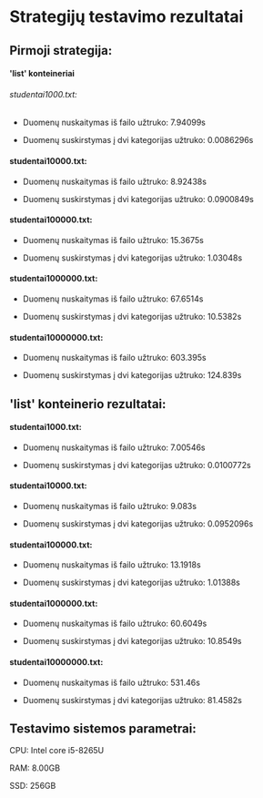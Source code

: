 # Strategijų testavimo rezultatai
## Pirmoji strategija: 
#### 'list' konteineriai
###### studentai1000.txt: 
- Duomenų nuskaitymas iš failo užtruko: 7.94099s 

- Duomenų suskirstymas į dvi kategorijas užtruko: 0.0086296s

#### studentai10000.txt:
- Duomenų nuskaitymas iš failo užtruko: 8.92438s

- Duomenų suskirstymas į dvi kategorijas užtruko: 0.0900849s

#### studentai100000.txt:
- Duomenų nuskaitymas iš failo užtruko: 15.3675s

- Duomenų suskirstymas į dvi kategorijas užtruko: 1.03048s

#### studentai1000000.txt:
- Duomenų nuskaitymas iš failo užtruko: 67.6514s

- Duomenų suskirstymas į dvi kategorijas užtruko: 10.5382s

#### studentai10000000.txt:
- Duomenų nuskaitymas iš failo užtruko: 603.395s

- Duomenų suskirstymas į dvi kategorijas užtruko: 124.839s

## 'list' konteinerio rezultatai:
#### studentai1000.txt: 
- Duomenų nuskaitymas iš failo užtruko: 7.00546s

- Duomenų suskirstymas į dvi kategorijas užtruko: 0.0100772s

#### studentai10000.txt:
- Duomenų nuskaitymas iš failo užtruko: 9.083s

- Duomenų suskirstymas į dvi kategorijas užtruko: 0.0952096s

#### studentai100000.txt:
- Duomenų nuskaitymas iš failo užtruko: 13.1918s

- Duomenų suskirstymas į dvi kategorijas užtruko: 1.01388s

#### studentai1000000.txt:
- Duomenų nuskaitymas iš failo užtruko: 60.6049s

- Duomenų suskirstymas į dvi kategorijas užtruko: 10.8549s

#### studentai10000000.txt:
- Duomenų nuskaitymas iš failo užtruko: 531.46s

- Duomenų suskirstymas į dvi kategorijas užtruko: 81.4582s

## Testavimo sistemos parametrai:
CPU: Intel core i5-8265U

RAM: 8.00GB

SSD: 256GB
